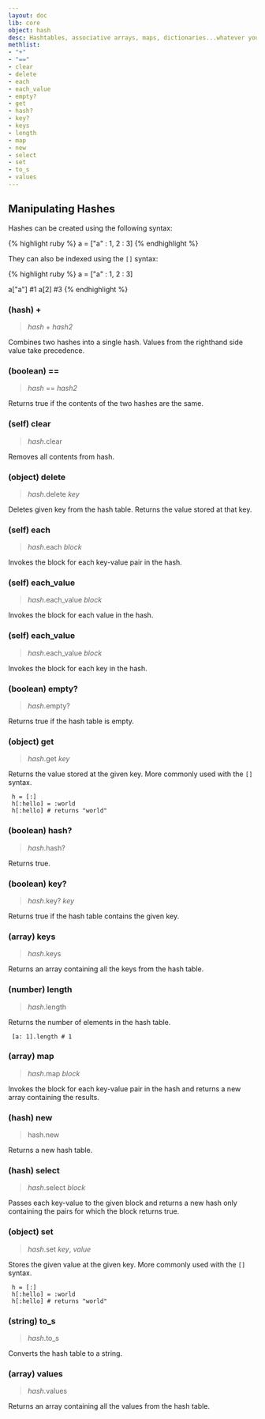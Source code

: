 ```yaml
---
layout: doc
lib: core
object: hash
desc: Hashtables, associative arrays, maps, dictionaries...whatever you want to call them, these are lists which can be indexed by an arbitrary value.
methlist:
- "+"
- "=="
- clear
- delete
- each
- each_value
- empty?
- get
- hash?
- key?
- keys
- length
- map
- new
- select
- set
- to_s
- values
---
```


## Manipulating Hashes

Hashes can be created using the following syntax:

{% highlight ruby %}
a = ["a" : 1, 2 : 3]
{% endhighlight %}

They can also be indexed using the `[]` syntax:

{% highlight ruby %}
a = ["a" : 1, 2 : 3]

a["a"]  #1
a[2]  #3
{% endhighlight %}


<a id="+"></a>
### (hash) +
> _hash_ + _hash2_

Combines two hashes into a single hash. Values from the righthand side value take precedence.


<a id="=="></a>
### (boolean) ==
> _hash_ == _hash2_

Returns true if the contents of the two hashes are the same.


<a id="clear"></a>
### (self) clear
> _hash_.clear 

Removes all contents from hash.


<a id="delete"></a>
### (object) delete
> _hash_.delete _key_

Deletes given key from the hash table. Returns the value stored at that key.


<a id="each"></a>
### (self) each
> _hash_.each _block_

Invokes the block for each key-value pair in the hash.


<a id="each_value"></a>
### (self) each_value
> _hash_.each_value _block_

Invokes the block for each value in the hash.


<a id="each_value"></a>
### (self) each_value
> _hash_.each_value _block_

Invokes the block for each key in the hash.


<a id="empty?"></a>
### (boolean) empty?
> _hash_.empty? 

Returns true if the hash table is empty.


<a id="get"></a>
### (object) get
> _hash_.get _key_

Returns the value stored at the given key. More commonly used with the `[]` syntax.
    
     h = [:]
     h[:hello] = :world
     h[:hello] # returns "world"

<a id="hash?"></a>
### (boolean) hash?
> _hash_.hash? 

Returns true.


<a id="key?"></a>
### (boolean) key?
> _hash_.key? _key_

Returns true if the hash table contains the given key.


<a id="keys"></a>
### (array) keys
> _hash_.keys 

Returns an array containing all the keys from the hash table.


<a id="length"></a>
### (number) length
> _hash_.length 

Returns the number of elements in the hash table.
    
     [a: 1].length # 1

<a id="map"></a>
### (array) map
> _hash_.map _block_

Invokes the block for each key-value pair in the hash and returns a new array containing the results.


<a id="new"></a>
### (hash) new
> hash.new 

Returns a new hash table.


<a id="select"></a>
### (hash) select
> _hash_.select _block_

Passes each key-value to the given block and returns a new hash only containing the pairs for which the block returns true.


<a id="set"></a>
### (object) set
> _hash_.set _key_, _value_

Stores the given value at the given key. More commonly used with the `[]` syntax.
    
     h = [:]
     h[:hello] = :world
     h[:hello] # returns "world"

<a id="to_s"></a>
### (string) to_s
> _hash_.to_s 

Converts the hash table to a string.


<a id="values"></a>
### (array) values
> _hash_.values 

Returns an array containing all the values from the hash table.

